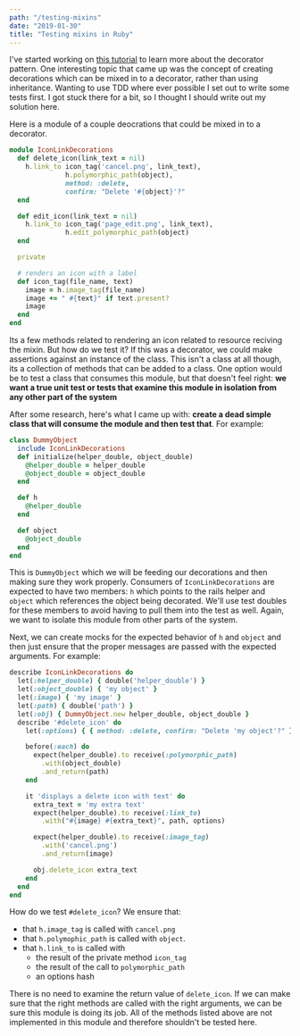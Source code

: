 ```yaml
---
path: "/testing-mixins"
date: "2019-01-30"
title: "Testing mixins in Ruby"
---
```



I've started working on [this tutorial](http://tutorials.jumpstartlab.com/topics/decorators.html) to learn more about the decorator pattern. One interesting topic that came up was the concept of creating decorations which can be mixed in to a decorator, rather than using inheritance. Wanting to use TDD where ever possible I set out to write some tests first. I got stuck there for a bit, so I thought I should write out my solution here.

Here is a module of a couple deocrations that could be mixed in to a decorator.

```ruby
module IconLinkDecorations
  def delete_icon(link_text = nil)
    h.link_to icon_tag('cancel.png', link_text),
              h.polymorphic_path(object),
              method: :delete,
              confirm: "Delete '#{object}'?"
  end

  def edit_icon(link_text = nil)
    h.link_to icon_tag('page_edit.png', link_text),
              h.edit_polymorphic_path(object)
  end

  private

  # renders an icon with a label
  def icon_tag(file_name, text)
    image = h.image_tag(file_name)
    image += " #{text}" if text.present?
    image
  end
end
```

Its a few methods related to rendering an icon related to resource reciving the mixin. But how do we test it? If this was a decorator, we could make assertions against an instance of the class.  This isn't a class at all though, its a collection of methods that can be added to a class. One option would be to test a class that consumes this module, but that doesn't feel right: **we want a true unit test or tests that examine this module in isolation from any other part of the system**

After some research, here's what I came up with: **create a dead simple class that will consume the module and then test that**. For example:

```ruby
class DummyObject
  include IconLinkDecorations
  def initialize(helper_double, object_double)
    @helper_double = helper_double
    @object_double = object_double
  end

  def h
    @helper_double
  end

  def object
    @object_double
  end
end
```

This is `DummyObject` which we will be feeding our decorations and then making sure they work properly. Consumers of `IconLinkDecorations` are expected to have two members: `h` which points to the rails helper and `object` which references the object being decorated. We'll use test doubles for these members to avoid having to pull them into the test as well. Again, we want to isolate this module from other parts of the system.

Next, we can create mocks for the expected behavior of `h` and `object` and then just ensure that the proper messages are passed with the expected arguments. For example:

```ruby
describe IconLinkDecorations do
  let(:helper_double) { double('helper_double') }
  let(:object_double) { 'my object' }
  let(:image) { 'my image' }
  let(:path) { double('path') }
  let(:obj) { DummyObject.new helper_double, object_double }
  describe '#delete_icon' do
    let(:options) { { method: :delete, confirm: "Delete 'my object'?" } }

    before(:each) do
      expect(helper_double).to receive(:polymorphic_path)
        .with(object_double)
        .and_return(path)
    end

    it 'displays a delete icon with text' do
      extra_text = 'my extra text'
      expect(helper_double).to receive(:link_to)
        .with("#{image} #{extra_text}", path, options)

      expect(helper_double).to receive(:image_tag)
        .with('cancel.png')
        .and_return(image)

      obj.delete_icon extra_text
    end
  end
end
```

How do we test `#delete_icon`? We ensure that:
 - that `h.image_tag` is called with `cancel.png`
 - that `h.polymophic_path` is called with `object`.
 - that `h.link_to` is called with
   -  the result of the private method `icon_tag`
   -  the result of the call to `polymorphic_path`
   -  an options hash

There is no need to examine the return value of `delete_icon`. If we can make sure that the right methods are called with the right arguments, we can be sure this module is doing its job. All of the methods listed above are not implemented in this module and therefore shouldn't be tested here.
